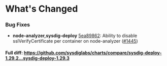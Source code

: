 # What's Changed

### Bug Fixes
- **node-analyzer,sysdig-deploy** [5ea89862](https://github.com/sysdiglabs/charts/commit/5ea898622331b94947c0982261ca8d07971f48cf): Ability to disable sslVerifyCertificate per container on node-analyzer ([#1445](https://github.com/sysdiglabs/charts/issues/1445))
#### Full diff: https://github.com/sysdiglabs/charts/compare/sysdig-deploy-1.29.2...sysdig-deploy-1.29.3
